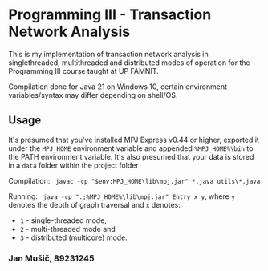 # Programming III - Transaction Network Analysis
This is my implementation of transaction network analysis in singlethreaded, multithreaded and distributed modes of operation for the Programming III course taught at UP FAMNIT.

Compilation done for Java 21 on Windows 10, certain environment variables/syntax may differ depending on shell/OS.
## Usage
It's presumed that you've installed MPJ Express v0.44 or higher, exported it under the `MPJ_HOME` environment variable and appended `%MPJ_HOME%\bin` to the PATH environment variable. It's also presumed that your data is stored in a `data` folder within the project folder

Compilation:
` javac -cp "$env:MPJ_HOME\lib\mpj.jar" *.java utils\*.java`

Running:
` java -cp ".;%MPJ_HOME%\lib\mpj.jar" Entry x y`,
where `y` denotes the depth of graph traversal and `x` denotes:
- `1` - single-threaded mode,
- `2` - multi-threaded mode and
- `3` - distributed (multicore) mode.

### Jan Mušič, 89231245